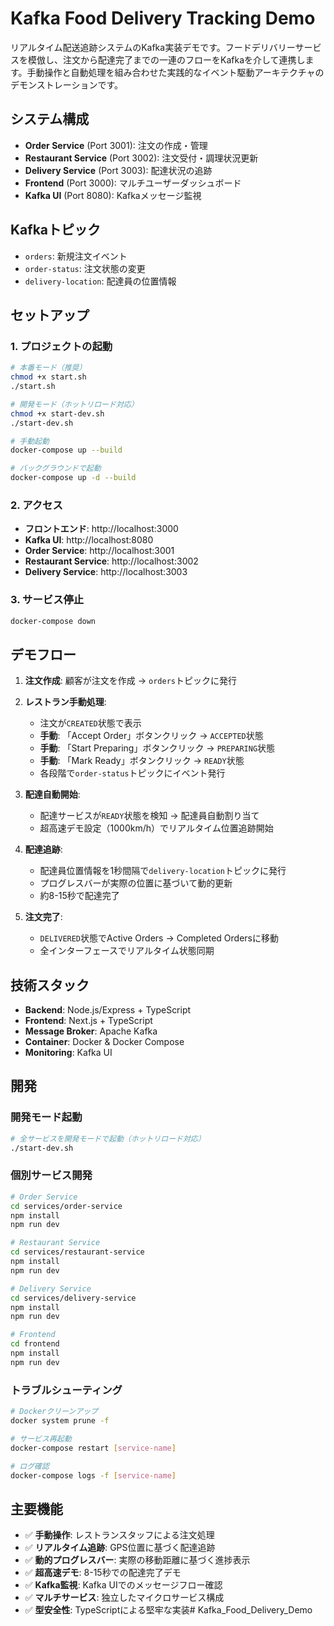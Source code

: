 # Kafka Food Delivery Tracking Demo

リアルタイム配送追跡システムのKafka実装デモです。フードデリバリーサービスを模倣し、注文から配達完了までの一連のフローをKafkaを介して連携します。手動操作と自動処理を組み合わせた実践的なイベント駆動アーキテクチャのデモンストレーションです。

## システム構成

- **Order Service** (Port 3001): 注文の作成・管理
- **Restaurant Service** (Port 3002): 注文受付・調理状況更新
- **Delivery Service** (Port 3003): 配達状況の追跡
- **Frontend** (Port 3000): マルチユーザーダッシュボード
- **Kafka UI** (Port 8080): Kafkaメッセージ監視

## Kafkaトピック

- `orders`: 新規注文イベント
- `order-status`: 注文状態の変更
- `delivery-location`: 配達員の位置情報

## セットアップ

### 1. プロジェクトの起動

```bash
# 本番モード（推奨）
chmod +x start.sh
./start.sh

# 開発モード（ホットリロード対応）
chmod +x start-dev.sh  
./start-dev.sh

# 手動起動
docker-compose up --build

# バックグラウンドで起動
docker-compose up -d --build
```

### 2. アクセス

- **フロントエンド**: http://localhost:3000
- **Kafka UI**: http://localhost:8080
- **Order Service**: http://localhost:3001
- **Restaurant Service**: http://localhost:3002
- **Delivery Service**: http://localhost:3003

### 3. サービス停止

```bash
docker-compose down
```

## デモフロー

1. **注文作成**: 顧客が注文を作成 → `orders`トピックに発行

2. **レストラン手動処理**:
   - 注文が`CREATED`状態で表示
   - **手動**: 「Accept Order」ボタンクリック → `ACCEPTED`状態
   - **手動**: 「Start Preparing」ボタンクリック → `PREPARING`状態  
   - **手動**: 「Mark Ready」ボタンクリック → `READY`状態
   - 各段階で`order-status`トピックにイベント発行

3. **配達自動開始**: 
   - 配達サービスが`READY`状態を検知 → 配達員自動割り当て
   - 超高速デモ設定（1000km/h）でリアルタイム位置追跡開始

4. **配達追跡**: 
   - 配達員位置情報を1秒間隔で`delivery-location`トピックに発行
   - プログレスバーが実際の位置に基づいて動的更新
   - 約8-15秒で配達完了

5. **注文完了**: 
   - `DELIVERED`状態でActive Orders → Completed Ordersに移動
   - 全インターフェースでリアルタイム状態同期

## 技術スタック

- **Backend**: Node.js/Express + TypeScript
- **Frontend**: Next.js + TypeScript  
- **Message Broker**: Apache Kafka
- **Container**: Docker & Docker Compose
- **Monitoring**: Kafka UI

## 開発

### 開発モード起動
```bash
# 全サービスを開発モードで起動（ホットリロード対応）
./start-dev.sh
```

### 個別サービス開発
```bash
# Order Service
cd services/order-service
npm install
npm run dev

# Restaurant Service  
cd services/restaurant-service
npm install
npm run dev

# Delivery Service
cd services/delivery-service
npm install
npm run dev

# Frontend
cd frontend
npm install
npm run dev
```

### トラブルシューティング
```bash
# Dockerクリーンアップ
docker system prune -f

# サービス再起動
docker-compose restart [service-name]

# ログ確認
docker-compose logs -f [service-name]
```

## 主要機能

- ✅ **手動操作**: レストランスタッフによる注文処理
- ✅ **リアルタイム追跡**: GPS位置に基づく配達追跡
- ✅ **動的プログレスバー**: 実際の移動距離に基づく進捗表示
- ✅ **超高速デモ**: 8-15秒での配達完了デモ
- ✅ **Kafka監視**: Kafka UIでのメッセージフロー確認
- ✅ **マルチサービス**: 独立したマイクロサービス構成
- ✅ **型安全性**: TypeScriptによる堅牢な実装# Kafka_Food_Delivery_Demo
